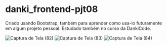 # danki_frontend-pjt08
Criado usando Bootstrap, também para aprender como usa-lo futuramente em algum projeto pessoal. Estudado também no curso da DankiCode.


![Captura de Tela (82)](https://user-images.githubusercontent.com/69223872/166531349-1c14579d-2095-4c6b-9058-db5f52b4ed8a.png)
![Captura de Tela (83)](https://user-images.githubusercontent.com/69223872/166531429-1faf05b0-e396-405d-819d-3606a5789db9.png)
![Captura de Tela (84)](https://user-images.githubusercontent.com/69223872/166531464-23fbddae-8028-48cf-a910-e6deb1f073b8.png)
